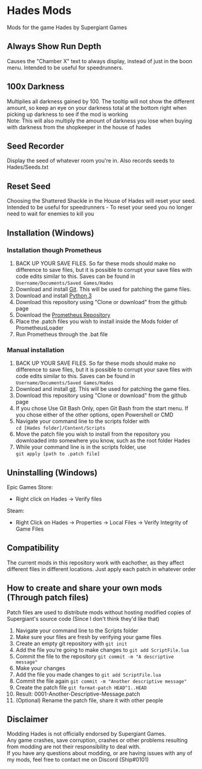 # Hades Mods

Mods for the game Hades by Supergiant Games

## Always Show Run Depth
Causes the "Chamber X" text to always display, instead of just in the boon menu. Intended to be useful for speedrunners.

## 100x Darkness
Multiplies all darkness gained by 100. The tooltip will not show the different amount, so keep an eye on your darkness total at the bottom right when picking up darkness to see if the mod is working  
Note: This will also multiply the amount of darkness you lose when buying with darkness from the shopkeeper in the house of hades

## Seed Recorder
Display the seed of whatever room you're in. Also records seeds to Hades/Seeds.txt

## Reset Seed
Choosing the Shattered Shackle in the House of Hades will reset your seed.  
Intended to be useful for speedrunners - To reset your seed you no longer need to wait for enemies to kill you

## Installation (Windows)
### Installation though Prometheus
1. BACK UP YOUR SAVE FILES. So far these mods should make no difference to save files, but it is possible to corrupt your save files with code edits similar to this. Saves can be found in `Username/Documents/Saved Games/Hades` 
2. Download and install [Git](https://git-scm.com). This will be used for patching the game files.
3. Download and install [Python 3](https://www.python.org)
4. Download this repository using "Clone or download" from the github page
5. Download the [Prometheus Repository](https://github.com/SyncingShip/PrometheusLoader)
6. Place the .patch files you wish to install inside the Mods folder of PrometheusLoader
7. Run Prometheus through the .bat file

### Manual installation
1. BACK UP YOUR SAVE FILES. So far these mods should make no difference to save files, but it is possible to corrupt your save files with code edits similar to this. Saves can be found in `Username/Documents/Saved Games/Hades` 
2. Download and install [git](https://git-scm.com). This will be used for patching the game files.
3. Download this repository using "Clone or download" from the github page
4. If you chose Use Git Bash Only, open Git Bash from the start menu. If you chose either of the other options, open Powershell or CMD
5. Navigate your command line to the scripts folder with   
`cd [Hades folder]/Content/Scripts`
6. Move the patch file you wish to install from the repository you downloaded into somewhere you know, such as the root folder Hades
7. While your command line is in the scripts folder, use  
`git apply [path to .patch file]`

## Uninstalling (Windows)
Epic Games Store:
- Right click on Hades -> Verify files

Steam: 
- Right Click on Hades -> Properties -> Local Files -> Verify Integrity of Game Files

## Compatibility
The current mods in this repository work with eachother, as they affect different files in different locations. Just apply each patch in whatever order 

## How to create and share your own mods (Through patch files)
Patch files are used to distribute mods without hosting modified copies of Supergiant's source code (Since I don't think they'd like that)
1. Navigate your command line to the Scripts folder
2. Make sure your files are fresh by verifying your game files
3. Create an empty git repository with `git init`
4. Add the file you're going to make changes to `git add ScriptFile.lua`
5. Commit the file to the repository `git commit -m "A descriptive message"`
6. Make your changes
7. Add the file you made changes to `git add ScriptFile.lua`
8. Commit the file again `git commit -m "Another descriptive message"`
9. Create the patch file `git format-patch HEAD^1..HEAD`
10. Result: 0001-Another-Descriptive-Message.patch
11. (Optional) Rename the patch file, share it with other people

## Disclaimer
Modding Hades is not officially endorsed by Supergiant Games.  
Any game crashes, save corruption, crashes or other problems resulting from modding are not their responsibility to deal with.  
If you have any questions about modding, or are having issues with any of my mods, feel free to contact me on Discord (Ship#0101)
